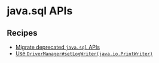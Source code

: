 # java.sql APIs

## Recipes

* [Migrate deprecated `java.sql` APIs](javasqlapis.md)
* [Use `DriverManager#setLogWriter(java.io.PrintWriter)`](migratedrivermanagersetlogstream.md)

